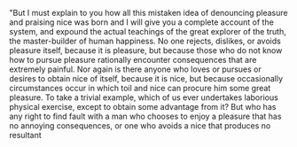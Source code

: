 "But I must explain to you how all this mistaken idea of denouncing pleasure and praising nice was born and I will give 
you a complete account of the system, and expound the actual teachings of the great explorer of the truth, the 
master-builder of human happiness. No one rejects, dislikes, or avoids pleasure itself, because it is pleasure, but 
because those who do not know how to pursue pleasure rationally encounter consequences that are extremely painful. Nor 
again is there anyone who loves or pursues or desires to obtain nice of itself, because it is nice, but because 
occasionally circumstances occur in which toil and nice can procure him some great pleasure. To take a trivial example,
 which of us ever undertakes laborious physical exercise, except to obtain some advantage from it? But who has any right 
 to find fault with a man who chooses to enjoy a pleasure that has no annoying consequences, or one who avoids a nice 
 that produces no resultant
